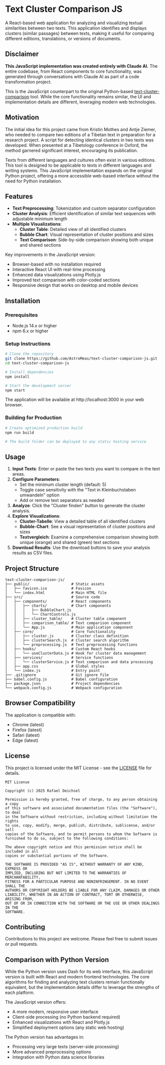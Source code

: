 # Text Cluster Comparison JS

A React-based web application for analyzing and visualizing textual similarities between two texts. This application identifies and displays clusters (similar passages) between texts, making it useful for comparing different editions, translations, or versions of documents.

## Disclaimer

**This JavaScript implementation was created entirely with Claude AI.** The entire codebase, from React components to core functionality, was generated through conversations with Claude AI as part of a code transformation project.

This is the JavaScript counterpart to the original Python-based [text-cluster-comparison](https://github.com/AstroMeas/text-cluster-comparison) tool. While the core functionality remains similar, the UI and implementation details are different, leveraging modern web technologies.

## Motivation

The initial idea for this project came from Kristin Mothes and Antje Ziemer, who needed to compare two editions of a Tibetan text in preparation for a research project. A script for detecting identical clusters in two texts was developed. When presented at a Tibetology conference in Oxford, the method garnered significant interest, encouraging its publication.

Texts from different languages and cultures often exist in various editions. This tool is designed to be applicable to texts in different languages and writing systems. This JavaScript implementation expands on the original Python project, offering a more accessible web-based interface without the need for Python installation.

## Features

- **Text Preprocessing**: Tokenization and custom separator configuration
- **Cluster Analysis**: Efficient identification of similar text sequences with adjustable minimum length
- **Multiple Visualizations**:
  - **Cluster Table**: Detailed view of all identified clusters
  - **Bubble Chart**: Visual representation of cluster positions and sizes
  - **Text Comparison**: Side-by-side comparison showing both unique and shared sections

Key improvements in the JavaScript version:
- Browser-based with no installation required
- Interactive React UI with real-time processing
- Enhanced data visualizations using Plotly.js
- Improved text comparison with color-coded sections
- Responsive design that works on desktop and mobile devices

## Installation

### Prerequisites

- Node.js 14.x or higher
- npm 6.x or higher

### Setup Instructions

```bash
# Clone the repository
git clone https://github.com/AstroMeas/text-cluster-comparison-js.git
cd text-cluster-comparison-js

# Install dependencies
npm install

# Start the development server
npm start
```

The application will be available at http://localhost:3000 in your web browser.

### Building for Production

```bash
# Create optimized production build
npm run build

# The build folder can be deployed to any static hosting service
```

## Usage

1. **Input Texts**: Enter or paste the two texts you want to compare in the text areas.
2. **Configure Parameters**:
   - Set the minimum cluster length (default: 5)
   - Toggle case sensitivity with the "Text in Kleinbuchstaben umwandeln" option
   - Add or remove text separators as needed
3. **Analyze**: Click the "Cluster finden" button to generate the cluster analysis.
4. **Explore Visualizations**:
   - **Cluster-Tabelle**: View a detailed table of all identified clusters
   - **Bubble-Chart**: See a visual representation of cluster positions and sizes
   - **Textvergleich**: Examine a comprehensive comparison showing both unique (orange) and shared (green) text sections
5. **Download Results**: Use the download buttons to save your analysis results as CSV files.

## Project Structure

```
text-cluster-comparison-js/
├── public/                   # Static assets
│   ├── favicon.ico           # Favicon
│   └── index.html            # Main HTML file
├── src/                      # Source code
│   ├── components/           # React components
│   │   ├── charts/           # Chart components
│   │   │   ├── BubbleChart.js
│   │   │   └── ChartControls.js
│   │   ├── cluster_table/    # Cluster table component
│   │   ├── comparison_table/ # Text comparison component
│   │   └── App.js            # Main application component
│   ├── core/                 # Core functionality
│   │   ├── cluster.js        # Cluster class definition
│   │   ├── clusterSearch.js  # Cluster search algorithm
│   │   └── preprocessing.js  # Text preprocessing functions
│   ├── hooks/                # Custom React hooks
│   │   └── useClusterData.js # Hook for cluster data management
│   ├── services/             # Service functions
│   │   └── clusterService.js # Text comparison and data processing
│   ├── app.css               # Global styles
│   └── index.js              # Entry point
├── .gitignore                # Git ignore file
├── babel.config.js           # Babel configuration
├── package.json              # Project dependencies
└── webpack.config.js         # Webpack configuration
```

## Browser Compatibility

The application is compatible with:
- Chrome (latest)
- Firefox (latest)
- Safari (latest)
- Edge (latest)

## License

This project is licensed under the MIT License - see the [LICENSE](LICENSE) file for details.

```
MIT License

Copyright (c) 2025 Rafael Deichsel

Permission is hereby granted, free of charge, to any person obtaining a copy
of this software and associated documentation files (the "Software"), to deal
in the Software without restriction, including without limitation the rights
to use, copy, modify, merge, publish, distribute, sublicense, and/or sell
copies of the Software, and to permit persons to whom the Software is
furnished to do so, subject to the following conditions:

The above copyright notice and this permission notice shall be included in all
copies or substantial portions of the Software.

THE SOFTWARE IS PROVIDED "AS IS", WITHOUT WARRANTY OF ANY KIND, EXPRESS OR
IMPLIED, INCLUDING BUT NOT LIMITED TO THE WARRANTIES OF MERCHANTABILITY,
FITNESS FOR A PARTICULAR PURPOSE AND NONINFRINGEMENT. IN NO EVENT SHALL THE
AUTHORS OR COPYRIGHT HOLDERS BE LIABLE FOR ANY CLAIM, DAMAGES OR OTHER
LIABILITY, WHETHER IN AN ACTION OF CONTRACT, TORT OR OTHERWISE, ARISING FROM,
OUT OF OR IN CONNECTION WITH THE SOFTWARE OR THE USE OR OTHER DEALINGS IN THE
SOFTWARE.
```

## Contributing

Contributions to this project are welcome. Please feel free to submit issues or pull requests.

## Comparison with Python Version

While the Python version uses Dash for its web interface, this JavaScript version is built with React and modern frontend technologies. The core algorithms for finding and analyzing text clusters remain functionally equivalent, but the implementation details differ to leverage the strengths of each platform.

The JavaScript version offers:
- A more modern, responsive user interface
- Client-side processing (no Python backend required)
- Enhanced visualizations with React and Plotly.js
- Simplified deployment options (any static web hosting)

The Python version has advantages in:
- Processing very large texts (server-side processing)
- More advanced preprocessing options
- Integration with Python data science libraries